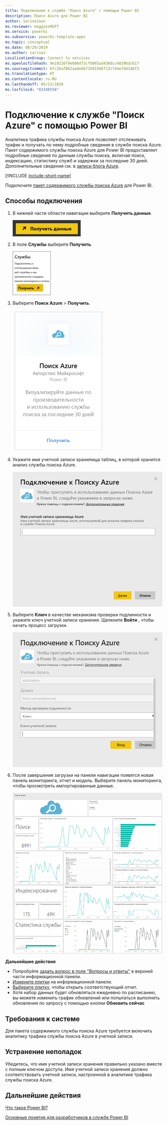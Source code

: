 ```yaml
---
title: Подключение к службе "Поиск Azure" с помощью Power BI
description: Поиск Azure для Power BI
author: SarinaJoan
ms.reviewer: maggiesMSFT
ms.service: powerbi
ms.subservice: powerbi-template-apps
ms.topic: conceptual
ms.date: 08/29/2019
ms.author: sarinas
LocalizationGroup: Connect to services
ms.openlocfilehash: 9e19216f9e080d73cf0965ad430dcc4839bdc617
ms.sourcegitcommit: bfc2baf862aade6873501566f13c744efdd146f3
ms.translationtype: HT
ms.contentlocale: ru-RU
ms.lasthandoff: 05/13/2020
ms.locfileid: "83348558"
---
```

# <a name="connect-to-azure-search-with-power-bi"></a>Подключение к службе "Поиск Azure" с помощью Power BI
Аналитика трафика службы поиска Azure позволяет отслеживать трафик и получать по нему подробные сведения в службе поиска Azure. Пакет содержимого службы поиска Azure для Power BI предоставляет подробные сведения по данным службы поиска, включая поиск, индексацию, статистику служб и задержки за последние 30 дней. Дополнительные сведения см. в [записи блога Azure](https://azure.microsoft.com/blog/analyzing-your-azure-search-traffic/).

[!INCLUDE [include-short-name](../includes/service-deprecate-content-packs.md)]

Подключите [пакет содержимого службы поиска Azure](https://app.powerbi.com/getdata/services/azure-search) для Power BI.

## <a name="how-to-connect"></a>Способы подключения
1. В нижней части области навигации выберите **Получить данные**.
   
   ![](media/service-connect-to-azure-search/pbi_getdata.png) 
2. В поле **Службы** выберите **Получить**.
   
   ![](media/service-connect-to-azure-search/pbi_getservices.png) 
3. Выберите **Поиск Azure** \> **Получить**.
   
   ![](media/service-connect-to-azure-search/azuresearch.png)
4. Укажите имя учетной записи хранилища таблиц, в которой хранится анализ службы поиска Azure.
   
   ![](media/service-connect-to-azure-search/params.png)
5. Выберите **Ключ** в качестве механизма проверки подлинности и укажите ключ учетной записи хранения. Щелкните **Войти** , чтобы начать процесс загрузки.
   
   ![](media/service-connect-to-azure-search/creds.png)
6. После завершения загрузки на панели навигации появятся новая панель мониторинга, отчет и модель. Выберите панель мониторинга, чтобы просмотреть импортированные данные.
   
    ![](media/service-connect-to-azure-search/dashboard2.png)

**Дальнейшие действия**

* Попробуйте [задать вопрос в поле "Вопросы и ответы"](../consumer/end-user-q-and-a.md) в верхней части информационной панели.
* [Измените плитки](../create-reports/service-dashboard-edit-tile.md) на информационной панели.
* [Выберите плитку](../consumer/end-user-tiles.md), чтобы открыть соответствующий отчет.
* Хотя набор данных будет обновляться ежедневно по расписанию, вы можете изменить график обновлений или попытаться выполнять обновления по запросу с помощью кнопки **Обновить сейчас**

## <a name="system-requirements"></a>Требования к системе
Для пакета содержимого службы поиска Azure требуется включить аналитику трафика службы поиска Azure в учетной записи.

## <a name="troubleshooting"></a>Устранение неполадок
Убедитесь, что имя учетной записи хранения правильно указано вместе с полным ключом доступа. Имя учетной записи хранения должно соответствовать учетной записи, настроенной в аналитике трафика службы поиска Azure.

## <a name="next-steps"></a>Дальнейшие действия
[Что такое Power BI?](../fundamentals/power-bi-overview.md)

[Основные понятия для разработчиков в службе Power BI](../fundamentals/service-basic-concepts.md)
